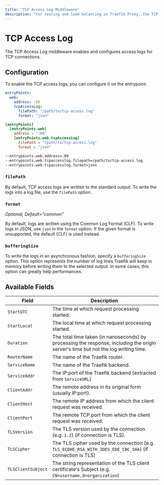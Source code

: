 ```yaml
---
title: "TCP Access Log Middleware"
description: "For routing and load balancing in Traefik Proxy, the TCP Access Log middleware enables and configures access logs for TCP connections. Read the technical documentation."
---
```


# TCP Access Log

The TCP Access Log middleware enables and configures access logs for TCP connections.

## Configuration

To enable the TCP access logs, you can configure it on the entrypoint:

```yaml tab="File (YAML)"
entryPoints:
  web:
    address: :80
    tcpAccessLog:
      filePath: "/path/to/tcp-access.log"
      format: "json"
```

```toml tab="File (TOML)"
[entryPoints]
  [entryPoints.web]
    address = ":80"
    [entryPoints.web.tcpAccessLog]
      filePath = "/path/to/tcp-access.log"
      format = "json"
```

```bash tab="CLI"
--entrypoints.web.address=:80
--entrypoints.web.tcpaccesslog.filepath=/path/to/tcp-access.log
--entrypoints.web.tcpaccesslog.format=json
```

### `filePath`

By default, TCP access logs are written to the standard output.
To write the logs into a log file, use the `filePath` option.

### `format`

_Optional, Default="common"_

By default, logs are written using the Common Log Format (CLF).
To write logs in JSON, use `json` in the `format` option.
If the given format is unsupported, the default (CLF) is used instead.

### `bufferingSize`

To write the logs in an asynchronous fashion, specify a `bufferingSize` option.
This option represents the number of log lines Traefik will keep in memory before writing them to the selected output.
In some cases, this option can greatly help performances.

## Available Fields

| Field                   | Description                                                                                                                                                         |
|-------------------------|---------------------------------------------------------------------------------------------------------------------------------------------------------------------|
| `StartUTC`              | The time at which request processing started.                                                                                                                       |
| `StartLocal`            | The local time at which request processing started.                                                                                                                 |
| `Duration`              | The total time taken (in nanoseconds) by processing the response, including the origin server's time but not the log writing time.                                  |
| `RouterName`            | The name of the Traefik router.                                                                                                                                     |
| `ServiceName`           | The name of the Traefik backend.                                                                                                                                    |
| `ServiceAddr`           | The IP:port of the Traefik backend (extracted from `ServiceURL`)                                                                                                    |
| `ClientAddr`            | The remote address in its original form (usually IP:port).                                                                                                          |
| `ClientHost`            | The remote IP address from which the client request was received.                                                                                                   |
| `ClientPort`            | The remote TCP port from which the client request was received.                                                                                                     |
| `TLSVersion`            | The TLS version used by the connection (e.g. `1.2`) (if connection is TLS).                                                                                         |
| `TLSCipher`             | The TLS cipher used by the connection (e.g. `TLS_ECDHE_RSA_WITH_3DES_EDE_CBC_SHA`) (if connection is TLS)                                                           |
| `TLSClientSubject`      | The string representation of the TLS client certificate's Subject (e.g. `CN=username,O=organization`)                                                               |
